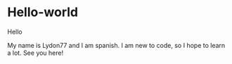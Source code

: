 # Hello-world

Hello

My name is Lydon77 and I am spanish. I am new to code, so I hope to learn a lot. See you here!
